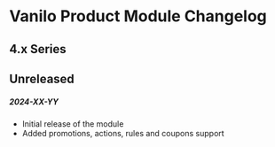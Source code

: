 # Vanilo Product Module Changelog

## 4.x Series

## Unreleased
##### 2024-XX-YY

- Initial release of the module
- Added promotions, actions, rules and coupons support
